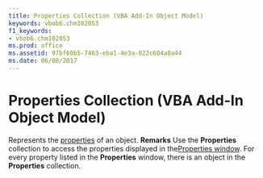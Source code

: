 ```yaml
---
title: Properties Collection (VBA Add-In Object Model)
keywords: vbob6.chm102053
f1_keywords:
- vbob6.chm102053
ms.prod: office
ms.assetid: 97bf60b5-7463-eba1-4e3a-022c684a8a44
ms.date: 06/08/2017
---
```



# Properties Collection (VBA Add-In Object Model)



Represents the [properties](../../Glossary/vbe-glossary.md) of an object.
 **Remarks**
Use the  **Properties** collection to access the properties displayed in the[Properties window](../../Glossary/vbe-glossary.md). For every property listed in the  **Properties** window, there is an object in the **Properties** collection.

